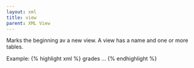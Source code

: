 ```yaml
---
layout: xml
title: view
parent: XML View
---
```

Marks the beginning av a new view. A view has a name and one or more tables.

Example:
{% highlight xml %}
    <views>
        <view>
            <name>grades</name>
            <table>
                ...
{% endhighlight %}

